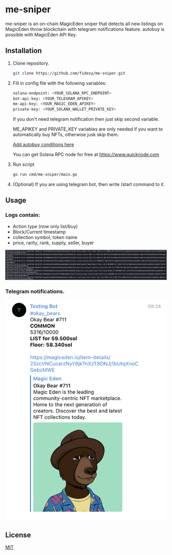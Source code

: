 # me-sniper

me-sniper is an on-chain MagicEden sniper that detects all new listings on MagicEden throw blockchain with telegram notifications feature. autobuy is possible with MagicEden API Key. 

## Installation

1. Clone repository.
    ```bash
    git clone https://github.com/fidesy/me-sniper.git
     ```
2. Fill in config file with the following variables:

    ```bash
    solana-endpoint: <YOUR_SOLANA_RPC_ENDPOINT>
    bot-api-key: <YOUR_TELEGRAM_APIKEY>
    me-api-key: <YOUR_MAGIC_EDEN_APIKEY>
    private-key: <YOUR_SOLANA_WALLET_PRIVATE_KEY>
    ```
    
    If you don't need telegram notification then just skip second variable.

    ME_APIKEY and PRIVATE_KEY variables are only needed if you want to automatically buy NFTs, otherwise jusk skip them.
    
    [Add autobuy conditions here](https://github.com/fidesy/me-sniper/blob/main/pkg/sniper/sniper.go#L99)

    You can get Solana RPC node for free at https://www.quicknode.com
3. Run script
    ```bash
    go run cmd/me-sniper/main.go
    ```
4. (Optional) If you are using telegram bot, then write /start command to it.
## Usage

### Logs contain:

* Action type (now only list/buy)
* Block/Current timestamp
* collection symbol, token name
* price, rarity, rank, supply, seller, buyer

![](./data/logs.png)


### Telegram notifications.

![](./data/telegram.png)

## License
[MIT](https://choosealicense.com/licenses/mit/)